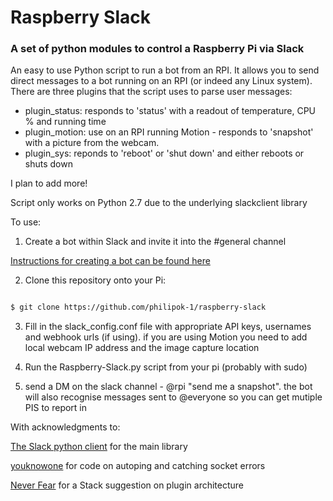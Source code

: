 # Raspberry Slack

### A set of python modules to control a Raspberry Pi via Slack

An easy to use Python script to run a bot from an RPI.  It allows you to send direct messages to a bot running on an RPI (or indeed any Linux system).  There are three plugins that the script uses to parse user messages:

* plugin_status: responds to 'status' with a readout of temperature, CPU % and running time
* plugin_motion: use on an RPI running Motion - responds to 'snapshot' with a picture from the webcam.
* plugin_sys: reponds to 'reboot' or 'shut down' and either reboots or shuts down

I plan to add more!

Script only works on Python 2.7 due to the underlying slackclient library

To use:

1. Create a bot within Slack and invite it into the #general channel

[Instructions for creating a bot can be found here](https://my.slack.com/services/new/bot)

2. Clone this repository  onto your Pi:

```BASH

$ git clone https://github.com/philipok-1/raspberry-slack
```

3.  Fill in the slack_config.conf file with appropriate API keys, usernames and webhook urls (if using). if you are using Motion you need to add local webcam IP address and the image capture location

4.  Run the Raspberry-Slack.py script from your pi (probably with sudo)

5.  send a DM on the slack channel - @rpi "send me a snapshot".  the bot will also recognise messages sent to @everyone so you can get mutiple PIS to report in

With acknowledgments to: 

[The Slack python client](https://github.com/slackapi/python-slackclient) for the main library

[youknowone](https://github.com/youknowone/slairck) for code on autoping and catching socket errors

[Never Fear](http://neverfear.org/profile/ben) for a Stack suggestion on plugin architecture
